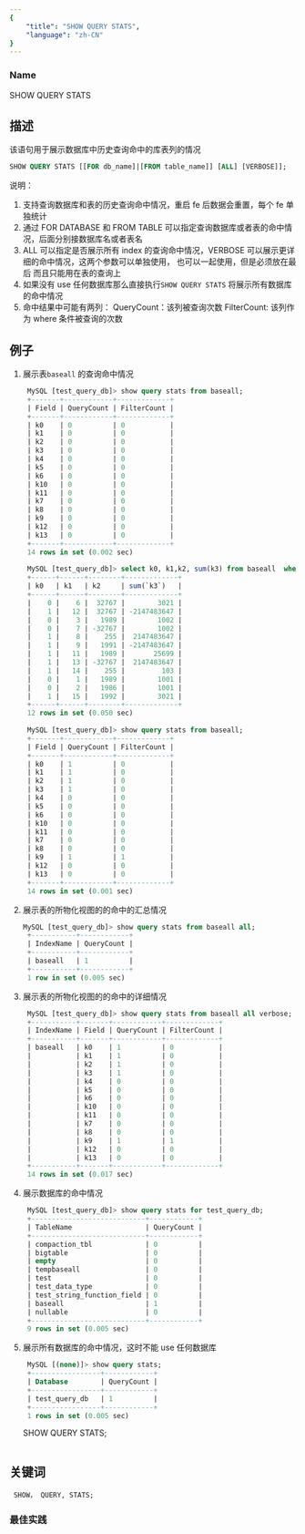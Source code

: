 ```yaml
---
{
    "title": "SHOW QUERY STATS",
    "language": "zh-CN"
}
---
```


<!--
Licensed to the Apache Software Foundation (ASF) under one
or more contributor license agreements.  See the NOTICE file
distributed with this work for additional information
regarding copyright ownership.  The ASF licenses this file
to you under the Apache License, Version 2.0 (the
"License"); you may not use this file except in compliance
with the License.  You may obtain a copy of the License at

  http://www.apache.org/licenses/LICENSE-2.0

Unless required by applicable law or agreed to in writing,
software distributed under the License is distributed on an
"AS IS" BASIS, WITHOUT WARRANTIES OR CONDITIONS OF ANY
KIND, either express or implied.  See the License for the
specific language governing permissions and limitations
under the License.
-->




### Name

SHOW QUERY STATS

## 描述

该语句用于展示数据库中历史查询命中的库表列的情况

```sql
SHOW QUERY STATS [[FOR db_name]|[FROM table_name]] [ALL] [VERBOSE]];
```

说明：

1. 支持查询数据库和表的历史查询命中情况，重启 fe 后数据会重置，每个 fe 单独统计
2. 通过 FOR DATABASE 和 FROM TABLE 可以指定查询数据库或者表的命中情况，后面分别接数据库名或者表名
3. ALL 可以指定是否展示所有 index 的查询命中情况，VERBOSE 可以展示更详细的命中情况，这两个参数可以单独使用，
   也可以一起使用，但是必须放在最后 而且只能用在表的查询上
4. 如果没有 use 任何数据库那么直接执行`SHOW QUERY STATS` 将展示所有数据库的命中情况
5. 命中结果中可能有两列：
   QueryCount：该列被查询次数
   FilterCount: 该列作为 where 条件被查询的次数
## 例子

1. 展示表`baseall` 的查询命中情况

   ```sql
    MySQL [test_query_db]> show query stats from baseall;
    +-------+------------+-------------+
    | Field | QueryCount | FilterCount |
    +-------+------------+-------------+
    | k0    | 0          | 0           |
    | k1    | 0          | 0           |
    | k2    | 0          | 0           |
    | k3    | 0          | 0           |
    | k4    | 0          | 0           |
    | k5    | 0          | 0           |
    | k6    | 0          | 0           |
    | k10   | 0          | 0           |
    | k11   | 0          | 0           |
    | k7    | 0          | 0           |
    | k8    | 0          | 0           |
    | k9    | 0          | 0           |
    | k12   | 0          | 0           |
    | k13   | 0          | 0           |
    +-------+------------+-------------+
    14 rows in set (0.002 sec)
    
    MySQL [test_query_db]> select k0, k1,k2, sum(k3) from baseall  where k9 > 1 group by k0,k1,k2;
    +------+------+--------+-------------+
    | k0   | k1   | k2     | sum(`k3`)   |
    +------+------+--------+-------------+
    |    0 |    6 |  32767 |        3021 |
    |    1 |   12 |  32767 | -2147483647 |
    |    0 |    3 |   1989 |        1002 |
    |    0 |    7 | -32767 |        1002 |
    |    1 |    8 |    255 |  2147483647 |
    |    1 |    9 |   1991 | -2147483647 |
    |    1 |   11 |   1989 |       25699 |
    |    1 |   13 | -32767 |  2147483647 |
    |    1 |   14 |    255 |         103 |
    |    0 |    1 |   1989 |        1001 |
    |    0 |    2 |   1986 |        1001 |
    |    1 |   15 |   1992 |        3021 |
    +------+------+--------+-------------+
    12 rows in set (0.050 sec)
    
    MySQL [test_query_db]> show query stats from baseall;
    +-------+------------+-------------+
    | Field | QueryCount | FilterCount |
    +-------+------------+-------------+
    | k0    | 1          | 0           |
    | k1    | 1          | 0           |
    | k2    | 1          | 0           |
    | k3    | 1          | 0           |
    | k4    | 0          | 0           |
    | k5    | 0          | 0           |
    | k6    | 0          | 0           |
    | k10   | 0          | 0           |
    | k11   | 0          | 0           |
    | k7    | 0          | 0           |
    | k8    | 0          | 0           |
    | k9    | 1          | 1           |
    | k12   | 0          | 0           |
    | k13   | 0          | 0           |
    +-------+------------+-------------+
    14 rows in set (0.001 sec)
   ```

2. 展示表的所物化视图的的命中的汇总情况

   ```sql
   MySQL [test_query_db]> show query stats from baseall all;
    +-----------+------------+
    | IndexName | QueryCount |
    +-----------+------------+
    | baseall   | 1          |
    +-----------+------------+
    1 row in set (0.005 sec)
   ```

3. 展示表的所物化视图的的命中的详细情况

   ```sql
    MySQL [test_query_db]> show query stats from baseall all verbose;
    +-----------+-------+------------+-------------+
    | IndexName | Field | QueryCount | FilterCount |
    +-----------+-------+------------+-------------+
    | baseall   | k0    | 1          | 0           |
    |           | k1    | 1          | 0           |
    |           | k2    | 1          | 0           |
    |           | k3    | 1          | 0           |
    |           | k4    | 0          | 0           |
    |           | k5    | 0          | 0           |
    |           | k6    | 0          | 0           |
    |           | k10   | 0          | 0           |
    |           | k11   | 0          | 0           |
    |           | k7    | 0          | 0           |
    |           | k8    | 0          | 0           |
    |           | k9    | 1          | 1           |
    |           | k12   | 0          | 0           |
    |           | k13   | 0          | 0           |
    +-----------+-------+------------+-------------+
    14 rows in set (0.017 sec)
   ```

4. 展示数据库的命中情况

   ```sql
    MySQL [test_query_db]> show query stats for test_query_db;
    +----------------------------+------------+
    | TableName                  | QueryCount |
    +----------------------------+------------+
    | compaction_tbl             | 0          |
    | bigtable                   | 0          |
    | empty                      | 0          |
    | tempbaseall                | 0          |
    | test                       | 0          |
    | test_data_type             | 0          |
    | test_string_function_field | 0          |
    | baseall                    | 1          |
    | nullable                   | 0          |
    +----------------------------+------------+
    9 rows in set (0.005 sec)
   ```

5. 展示所有数据库的命中情况，这时不能 use 任何数据库

   ```sql
    MySQL [(none)]> show query stats;
    +-----------------+------------+
    | Database        | QueryCount |
    +-----------------+------------+
    | test_query_db   | 1          |
    +-----------------+------------+
    1 rows in set (0.005 sec)
   ```
   SHOW QUERY STATS;
   ```

## 关键词

     SHOW， QUERY, STATS;

### 最佳实践
